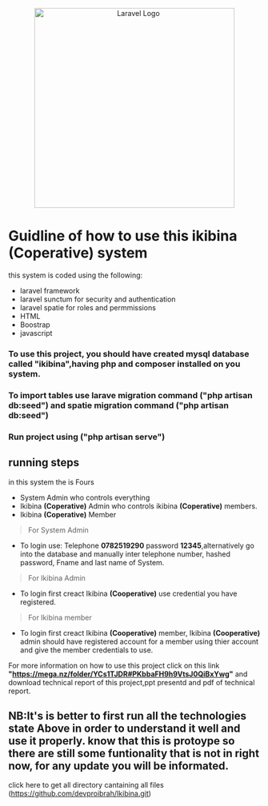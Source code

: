 <p align="center"><a href="https://laravel.com" target="_blank"><img src="https://raw.githubusercontent.com/laravel/art/master/logo-lockup/5%20SVG/2%20CMYK/1%20Full%20Color/laravel-logolockup-cmyk-red.svg" width="400" alt="Laravel Logo"></a></p>

# Guidline of how to use this ikibina **(Coperative)** system
this system is coded using the following:
* laravel framework
* laravel sunctum for security and authentication
* laravel spatie for roles and permmissions
* HTML 
* Boostrap
* javascript

### To use this project, you should have created mysql database called **"ikibina"**,having php and composer installed on you system. 
### To import tables use larave migration command **("php artisan db:seed")**  and spatie migration command **("php artisan db:seed")** 
### Run project using  **("php artisan serve")** 

## running steps
in this system the is Fours
* System Admin who controls everything
* Ikibina **(Coperative)** Admin who controls ikibina **(Coperative)** members.
* Ikibina **(Coperative)** Member
> For System Admin
 * To login use: Telephone **0782519290**  password **12345**,alternatively go into the database and manually inter telephone number, hashed password, Fname and last name of System.
> For Ikibina Admin
 * To login first creact Ikibina **(Cooperative)** use credential you have registered.
> For Ikibina member
 * To login first creact Ikibina **(Cooperative)** member, Ikibina **(Cooperative)** admin should have registered account for a member using thier account and give the member credentials to use.

For more information on how to use this project click on this link **"https://mega.nz/folder/YCs1TJDR#PKbbaFH9h9VtsJ0QiBxYwg"** and download technical report of this project,ppt presentd and pdf of technical report.
 
## NB:It's is better to first run all the technologies state Above in order to understand it well and use it properly. know that this is protoype so there are still some funtionality that is not in right now, for  any update you will be informated.

click here to get all directory cantaining all files
(https://github.com/devproibrah/Ikibina.git)
